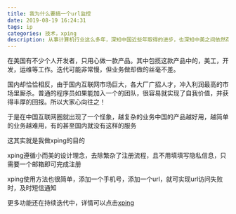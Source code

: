 ```yaml
---
title: 我为什么要搞一个url监控
date: 2019-08-19 16:24:31
tags: ip
categories: 技术，xping
description: 从事计算机行业这么多年，深知中国近些年取得的进步，也深知中美之间依然存在不小差距，比如一个小小的url监控服务。
---
```


在美国有不少个人开发者，只用心做一款产品。其中包揽这款产品中的，美工，开发，运维等工作。迭代可能非常慢，但业务做却做的丝毫不差。

国内却恰恰相反，由于国内互联网市场巨大，各大厂广招人才，冲入利润最高的市场里厮杀。普通的程序员如果能加入一个的团队，很容易就实现了自我价值，并获得丰厚的回报。所以大家心向往之！

于是在中国互联网圈就出现了一个怪象，越复杂的业务中国的产品越好用，越简单的业务越难用，有的甚至国内就没有这样的服务

这其实就是我做xping的目的

xping遵循小而美的设计理念，去除繁杂了注册流程，且不用填填写隐私信息，只需要一个邮箱即可完成注册

xping使用方法也很简单，添加一个手机号，添加一个url，就可实现url访问失败时，及时短信通知

更多功能还在持续迭代中，详情可以点击[xping](https://xping.io)

